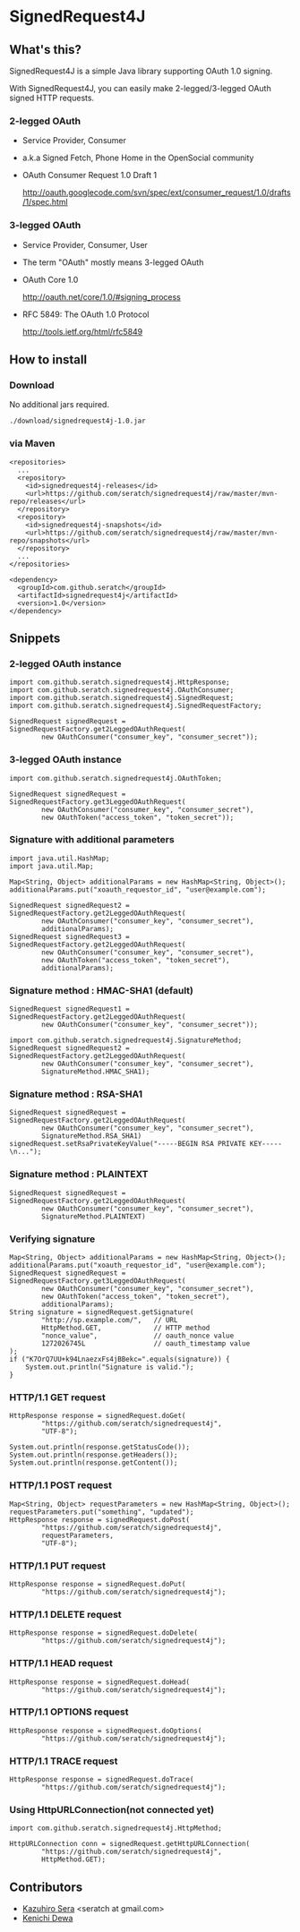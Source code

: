 # SignedRequest4J

## What's this?

SignedRequest4J is a simple Java library supporting OAuth 1.0 signing. 

With SignedRequest4J, you can easily make 2-legged/3-legged OAuth signed HTTP requests.

### 2-legged OAuth

* Service Provider, Consumer

* a.k.a Signed Fetch, Phone Home in the OpenSocial community

* OAuth Consumer Request 1.0 Draft 1

    <a href="http://oauth.googlecode.com/svn/spec/ext/consumer_request/1.0/drafts/1/spec.html">http://oauth.googlecode.com/svn/spec/ext/consumer_request/1.0/drafts/1/spec.html</a>

### 3-legged OAuth

* Service Provider, Consumer, User

* The term "OAuth" mostly means 3-legged OAuth

* OAuth Core 1.0

    <a href="http://oauth.net/core/1.0/#signing_process">http://oauth.net/core/1.0/#signing_process</a>

* RFC 5849: The OAuth 1.0 Protocol

    <a href="http://tools.ietf.org/html/rfc5849">http://tools.ietf.org/html/rfc5849</a>

## How to install

### Download

No additional jars required.

    ./download/signedrequest4j-1.0.jar

### via Maven

    <repositories>
      ...
      <repository>
        <id>signedrequest4j-releases</id>
        <url>https://github.com/seratch/signedrequest4j/raw/master/mvn-repo/releases</url>
      </repository>
      <repository>
        <id>signedrequest4j-snapshots</id>
        <url>https://github.com/seratch/signedrequest4j/raw/master/mvn-repo/snapshots</url>
      </repository>
      ...
    </repositories>

    <dependency>
      <groupId>com.github.seratch</groupId>
      <artifactId>signedrequest4j</artifactId>
      <version>1.0</version>
    </dependency>

## Snippets

### 2-legged OAuth instance

    import com.github.seratch.signedrequest4j.HttpResponse;
    import com.github.seratch.signedrequest4j.OAuthConsumer;
    import com.github.seratch.signedrequest4j.SignedRequest;
    import com.github.seratch.signedrequest4j.SignedRequestFactory;

    SignedRequest signedRequest = SignedRequestFactory.get2LeggedOAuthRequest(
            new OAuthConsumer("consumer_key", "consumer_secret"));

### 3-legged OAuth instance

    import com.github.seratch.signedrequest4j.OAuthToken;
    
    SignedRequest signedRequest = SignedRequestFactory.get3LeggedOAuthRequest(
            new OAuthConsumer("consumer_key", "consumer_secret"),
            new OAuthToken("access_token", "token_secret"));

### Signature with additional parameters

    import java.util.HashMap;
    import java.util.Map;

    Map<String, Object> additionalParams = new HashMap<String, Object>();
    additionalParams.put("xoauth_requestor_id", "user@example.com");
    
    SignedRequest signedRequest2 = SignedRequestFactory.get2LeggedOAuthRequest(
            new OAuthConsumer("consumer_key", "consumer_secret"),
            additionalParams);
    SignedRequest signedRequest3 = SignedRequestFactory.get2LeggedOAuthRequest(
            new OAuthConsumer("consumer_key", "consumer_secret"),
            new OAuthToken("access_token", "token_secret"),
            additionalParams);

### Signature method : HMAC-SHA1 (default)

    SignedRequest signedRequest1 = SignedRequestFactory.get2LeggedOAuthRequest(
            new OAuthConsumer("consumer_key", "consumer_secret"));

    import com.github.seratch.signedrequest4j.SignatureMethod;
    SignedRequest signedRequest2 = SignedRequestFactory.get2LeggedOAuthRequest(
            new OAuthConsumer("consumer_key", "consumer_secret"),
            SignatureMethod.HMAC_SHA1);

### Signature method : RSA-SHA1

    SignedRequest signedRequest = SignedRequestFactory.get2LeggedOAuthRequest(
            new OAuthConsumer("consumer_key", "consumer_secret"),
            SignatureMethod.RSA_SHA1)
    signedRequest.setRsaPrivateKeyValue("-----BEGIN RSA PRIVATE KEY-----\n...");

### Signature method : PLAINTEXT

    SignedRequest signedRequest = SignedRequestFactory.get2LeggedOAuthRequest(
            new OAuthConsumer("consumer_key", "consumer_secret"),
            SignatureMethod.PLAINTEXT)

### Verifying signature

    Map<String, Object> additionalParams = new HashMap<String, Object>();
    additionalParams.put("xoauth_requestor_id", "user@example.com");
    SignedRequest signedRequest = SignedRequestFactory.get3LeggedOAuthRequest(
            new OAuthConsumer("consumer_key", "consumer_secret"),
            new OAuthToken("access_token", "token_secret"),
            additionalParams);
    String signature = signedRequest.getSignature(
            "http://sp.example.com/",   // URL
            HttpMethod.GET,			    // HTTP method
            "nonce_value",			    // oauth_nonce value
            1272026745L				    // oauth_timestamp value
    );
    if ("K7OrQ7UU+k94LnaezxFs4jBBekc=".equals(signature)) {
        System.out.println("Signature is valid.");
    }

### HTTP/1.1 GET request

    HttpResponse response = signedRequest.doGet(
            "https://github.com/seratch/signedrequest4j", 
            "UTF-8");

    System.out.println(response.getStatusCode());
    System.out.println(response.getHeaders());
    System.out.println(response.getContent());

### HTTP/1.1 POST request

    Map<String, Object> requestParameters = new HashMap<String, Object>();
    requestParameters.put("something", "updated");
    HttpResponse response = signedRequest.doPost(
            "https://github.com/seratch/signedrequest4j", 
            requestParameters,
            "UTF-8");

### HTTP/1.1 PUT request
    HttpResponse response = signedRequest.doPut(
            "https://github.com/seratch/signedrequest4j");

### HTTP/1.1 DELETE request
    HttpResponse response = signedRequest.doDelete(
            "https://github.com/seratch/signedrequest4j");

### HTTP/1.1 HEAD request
    HttpResponse response = signedRequest.doHead(
            "https://github.com/seratch/signedrequest4j");

### HTTP/1.1 OPTIONS request
    HttpResponse response = signedRequest.doOptions(
            "https://github.com/seratch/signedrequest4j");

### HTTP/1.1 TRACE request
    HttpResponse response = signedRequest.doTrace(
            "https://github.com/seratch/signedrequest4j");

### Using HttpURLConnection(not connected yet)

    import com.github.seratch.signedrequest4j.HttpMethod;
    
    HttpURLConnection conn = signedRequest.getHttpURLConnection(
            "https://github.com/seratch/signedrequest4j", 
            HttpMethod.GET);

## Contributors

* <a href="https://github.com/seratch">Kazuhiro Sera</a> &lt;seratch at gmail.com&gt;
* <a href="https://github.com/dewaken">Kenichi Dewa</a>

